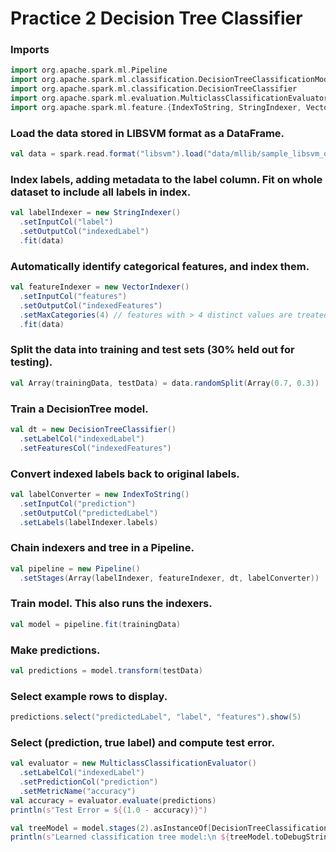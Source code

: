 # Practice 2 Decision Tree Classifier

### Imports

```scala
import org.apache.spark.ml.Pipeline
import org.apache.spark.ml.classification.DecisionTreeClassificationModel
import org.apache.spark.ml.classification.DecisionTreeClassifier
import org.apache.spark.ml.evaluation.MulticlassClassificationEvaluator
import org.apache.spark.ml.feature.{IndexToString, StringIndexer, VectorIndexer}
```

### Load the data stored in LIBSVM format as a DataFrame.
```scala
val data = spark.read.format("libsvm").load("data/mllib/sample_libsvm_data.txt")
```

### Index labels, adding metadata to the label column. Fit on whole dataset to include all labels in index.
```scala
val labelIndexer = new StringIndexer()
  .setInputCol("label")
  .setOutputCol("indexedLabel")
  .fit(data)
```

### Automatically identify categorical features, and index them.
```scala
val featureIndexer = new VectorIndexer()
  .setInputCol("features")
  .setOutputCol("indexedFeatures")
  .setMaxCategories(4) // features with > 4 distinct values are treated as continuous.
  .fit(data)
```

### Split the data into training and test sets (30% held out for testing).
```scala
val Array(trainingData, testData) = data.randomSplit(Array(0.7, 0.3))
```

### Train a DecisionTree model.
```scala
val dt = new DecisionTreeClassifier()
  .setLabelCol("indexedLabel")
  .setFeaturesCol("indexedFeatures")
```

### Convert indexed labels back to original labels.
```scala
val labelConverter = new IndexToString()
  .setInputCol("prediction")
  .setOutputCol("predictedLabel")
  .setLabels(labelIndexer.labels)
```

### Chain indexers and tree in a Pipeline.
```scala
val pipeline = new Pipeline()
  .setStages(Array(labelIndexer, featureIndexer, dt, labelConverter))
```

### Train model. This also runs the indexers.
```scala
val model = pipeline.fit(trainingData)
```

### Make predictions.
```scala
val predictions = model.transform(testData)
```

### Select example rows to display.
```scala
predictions.select("predictedLabel", "label", "features").show(5)
```

### Select (prediction, true label) and compute test error.
```scala
val evaluator = new MulticlassClassificationEvaluator()
  .setLabelCol("indexedLabel")
  .setPredictionCol("prediction")
  .setMetricName("accuracy")
val accuracy = evaluator.evaluate(predictions)
println(s"Test Error = ${(1.0 - accuracy)}")

val treeModel = model.stages(2).asInstanceOf[DecisionTreeClassificationModel]
println(s"Learned classification tree model:\n ${treeModel.toDebugString}")
```
